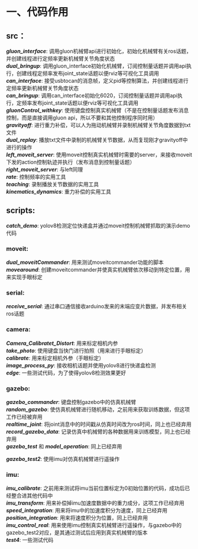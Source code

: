 # 一、代码作用<br>
## src：<br>
  ___gluon_interface___: 调用gluon机械臂api进行初始化，初始化机械臂有关ros话题，并创建线程进行定频率更新机械臂关节角度状态<br>
  ___dual_bringup___: 调用gluon_interface初始化机械臂，订阅控制量话题并调用api执行，创建线程定频率发布joint_state话题以便rviz等可视化工具调用<br>
  ___can_interface___: 接受usbtocan的消息帧，定义pid等控制算法，并创建线程进行定频率更新机械臂关节角度状态<br>
  ___can_bringup___: 调用can_interface初始化6020，订阅控制量话题并调用api执行，定频率发布joint_state话题以便rviz等可视化工具调用<br>
  ___gluonControl_withkey___: 使用键盘控制真实机械臂（不是在控制量话题发布消息控制，而是直接调用gluon api，所以不要和其他控制程序同时用）<br>
  ___gravityoff___: 进行重力补偿，可以人为拖动机械臂并录制机械臂关节角度数据到txt文件<br>
  ___dual_replay___: 播放txt文件中录制的机械臂关节数据，从而复现刚才gravityoff中进行的操作<br>
  ___left_moveit_server___: 使用moveit控制真实机械臂时需要的server，来接收moveit下发的action控制轨迹并执行（发布消息到控制量话题）<br>
  ___right_moveit_server___: 与left同理<br>
  ___rate___: 控制频率的实用工具<br>
  ___teaching___: 录制播放关节数据的实用工具<br>
  ___kinematics_dynamics___: 重力补偿的实用工具<br>

  ## scripts: <br>

  ___catch_demo___: yolov8检测定位快递盒并通过moveit控制机械臂抓取的演示demo代码<br>

  ### moveit: <br>
  
  ___dual_moveitCommander___: 用来测试moveitcommander功能的脚本<br>
  ___movearound___: 创建moveitcommander并使真实机械臂依次移动到特定位置，用来实现手眼标定<br>

  ### serial: <br>

  ___receive_serial___: 通过串口通信接收arduino发来的末端应变片数据，并发布相关ros话题<br>

  ### camera: <br>
  ___Camera_Calibratet_Distort___: 用来标定相机内参<br>
  ___take_photo___: 使用键盘当快门进行拍照（用来进行手眼标定）<br>
  ___calibrate___: 用来标定相机外参（手眼标定）<br>
  ___image_process_py___: 接收相机话题并使用yolov8进行快递盒检测<br>
  ___edge___: 一些测试代码，为了使得yolov8检测效果更好<br>

  ### gazebo: <br>
  ___gazebo_commander___: 键盘控制gazebo中的仿真机械臂<br>
  ___random_gazebo___: 使仿真机械臂进行随机移动，之前用来获取训练数据，但这项工作已经被弃用<br>
  ___realtime_joint___: 将joint消息中的时间戳从仿真时间改为ros时间，同上也已经弃用<br>
  ___record_gazebo_data___: 记录仿真中机械臂的各种数据用来训练模型，同上也已经弃用<br>
  ___gazebo_test___ 和 ___model_operation___: 同上已经弃用<br>

  ___gazebo_test2___: 使用imu对仿真机械臂进行遥操作<br>

  ### imu: <br>
  ___imu_calibrate___: 之前用来测试将imu当前位置标定为0初始位置的代码，成功后已经整合进其他代码中<br>
  ___imu_transform___: 用来补偿掉imu加速度数据中的重力成分，这项工作已经弃用<br>
  ___speed_integration___: 用来将imu中的加速度积分为速度，同上已经弃用<br>
  ___position_integration___: 用来将速度积分为位置，同上已经弃用<br>
  ___imu_control_real___: 用来使用imu控制真实机械臂进行遥操作，与gazebo中的gazebo_test2对应，是其通过测试后应用到真实机械臂的版本<br>
  ___test4___: 一些测试代码<br>

  
  
  

